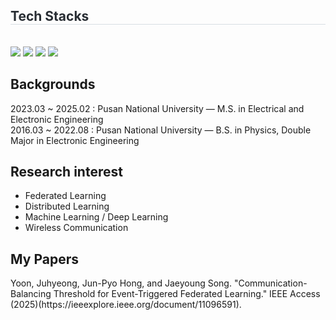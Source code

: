 <div style="text-align: left;">
    <h2 style="border-bottom: 1px solid #d8dee4; color: #282d33;"> Tech Stacks </h2> <br> 
    <div style="margin: ; text-align: left;" "text-align: left;"> <img src="https://img.shields.io/badge/Python-3776AB?style=flat-square&logo=Python&logoColor=white">
          <img src="https://img.shields.io/badge/PyTorch-EE4C2C?style=flat-square&logo=PyTorch&logoColor=white">
          <img src="https://img.shields.io/badge/C-A8B9CC?style=flat-square&logo=C&logoColor=white">
          <img src="https://img.shields.io/badge/Github-181717?style=flat-square&logo=Github&logoColor=white">
          </div>
    </div>
    
<h2 class="code-line" data-line-start=4 data-line-end=5 ><a id="Backgrounds__4"></a>Backgrounds </h2>
<p class="has-line-data" data-line-start="5" data-line-end="7">2023.03 ~ 2025.02 : Pusan National University — M.S. in Electrical and Electronic Engineering<br>
2016.03 ~ 2022.08 : Pusan National University — B.S. in Physics, Double Major in Electronic Engineering</p>
<h2 class="code-line" data-line-start=8 data-line-end=9 ><a id="Research_interest_8"></a>Research interest</h2>
<ul>
<li class="has-line-data" data-line-start="9" data-line-end="10">Federated Learning</li>
<li class="has-line-data" data-line-start="10" data-line-end="11">Distributed Learning</li>
<li class="has-line-data" data-line-start="11" data-line-end="12">Machine Learning / Deep Learning</li>
<li class="has-line-data" data-line-start="15" data-line-end="16">Wireless Communication</li>
</ul>
<h2 class="code-line" data-line-start=19 data-line-end=20 ><a id="My_Papers_19"></a>My Papers</h2>
<p class="has-line-data" data-line-start="21" data-line-end="22"> Yoon, Juhyeong, Jun-Pyo Hong, and Jaeyoung Song. "Communication-Balancing Threshold for Event-Triggered Federated Learning." IEEE Access (2025)(https://ieeexplore.ieee.org/document/11096591).</p>

